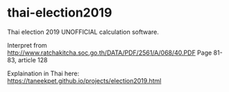 # thai-election2019
Thai election 2019 UNOFFICIAL calculation software.

Interpret from http://www.ratchakitcha.soc.go.th/DATA/PDF/2561/A/068/40.PDF
Page 81-83, article 128

Explaination in Thai here: https://taneekpet.github.io/projects/election2019.html
